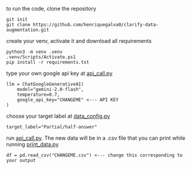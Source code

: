 to run the code, clone the repository
```
git init
git clone https://github.com/henriquegalva0/clarify-data-augmentation.git
```
create your venv, activate it and download all requirements
```
python3 -m venv .venv
.venv/Scripts/Activate.ps1
pip install -r requirements.txt
```
type your own google api key at [api_call.py](api_call.py)
```
llm = ChatGoogleGenerativeAI(
    model="gemini-2.0-flash",
    temperature=0.7,
    google_api_key="CHANGEME" <--- API KEY
)
```
choose your target label at [data_config.py](data_config.py)
```
target_label="Partial/half-answer"
```
run [api_call.py](api_call.py). The new data will be in a .csv file that you can print while running [print_data.py](print_data.py)
```
df = pd.read_csv("CHANGEME.csv") <--- change this corresponding to your output
```
